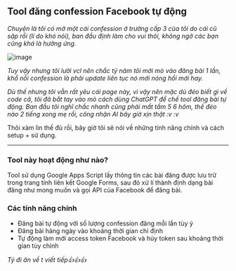 ## Tool đăng confession Facebook tự động

*Chuyện là tôi có mở một cái confession ở trường cấp 3 của tôi do cái cũ sập rồi (lí do khó nói), ban đầu định làm cho vui thôi, không ngờ các bạn cũng khá là hưởng ứng.*

![image](https://github.com/user-attachments/assets/899ae583-7d92-4b6c-a7eb-4164b6a45be0)

*Tuy vậy nhưng tôi lười vcl nên chắc tỷ năm tôi mới mò vào đăng bài 1 lần, khổ nỗi confession là phải update liên tục nó mới nóng hổi mới hay.*

*Dù thế nhưng tôi vẫn rất yêu cái page này, vì vậy nên mặc dù đéo biết gì về code cả, tôi đã bắt tay vào mò cách dùng ChatGPT để chế tool đăng bài tự động. Ban đầu tôi nghĩ chắc nhanh cũng phải mất tầm 5 6 hôm, thế đéo nào 2 tiếng xong mẹ rồi, công nhận AI bây giờ xịn thật :v :v*

Thôi xàm lìn thế đủ rồi, bây giờ tôi sẽ nói về những tính năng chính và cách setup + sử dụng.

----------------------------------------

### Tool này hoạt động như nào?

Tool sử dụng Google Apps Script lấy thông tin các bài đăng được lưu trữ trong trang tính liên kết Google Forms, sau đó xử lí thành định dạng bài đăng như mong muốn và gọi API của Facebook để đăng bài.

### Các tính năng chính

- Đăng bài tự động với số lượng confession đăng mỗi lần tùy ý
- Đăng bài hàng ngày vào khoảng thời gian chỉ định
- Tự động làm mới access token Facebook và hủy token sau khoảng thời gian tùy chỉnh

*Tý đi ăn về t viết tiếp👍👍👍*
